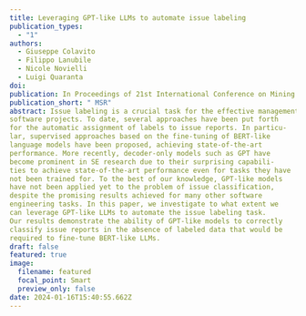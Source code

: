 ```yaml
---
title: Leveraging GPT-like LLMs to automate issue labeling
publication_types:
  - "1"
authors:
  - Giuseppe Colavito
  - Filippo Lanubile
  - Nicole Novielli
  - Luigi Quaranta
doi: 
publication: In Proceedings of 21st International Conference on Mining Software Repositories (MSR 2024), April 2024
publication_short: " MSR"
abstract: Issue labeling is a crucial task for the effective management of
software projects. To date, several approaches have been put forth
for the automatic assignment of labels to issue reports. In particu-
lar, supervised approaches based on the fine-tuning of BERT-like
language models have been proposed, achieving state-of-the-art
performance. More recently, decoder-only models such as GPT have
become prominent in SE research due to their surprising capabili-
ties to achieve state-of-the-art performance even for tasks they have
not been trained for. To the best of our knowledge, GPT-like models
have not been applied yet to the problem of issue classification,
despite the promising results achieved for many other software
engineering tasks. In this paper, we investigate to what extent we
can leverage GPT-like LLMs to automate the issue labeling task.
Our results demonstrate the ability of GPT-like models to correctly
classify issue reports in the absence of labeled data that would be
required to fine-tune BERT-like LLMs.
draft: false
featured: true
image:
  filename: featured
  focal_point: Smart
  preview_only: false
date: 2024-01-16T15:40:55.662Z
---
```

